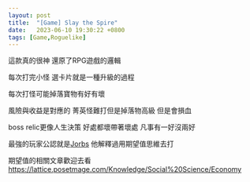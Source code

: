 ```yaml
---
layout: post
title:  "[Game] Slay the Spire"
date:   2023-06-10 19:30:22 +0800
tags: [Game,Roguelike]
---
```


這款真的很神 還原了RPG遊戲的邏輯

每次打完小怪 選卡片就是一種升級的過程

每次打怪可能掉落寶物有好有壞 

風險與收益是對應的 菁英怪難打但是掉落物高級 但是會損血

boss relic更像人生決策 好處都壞帶著壞處 凡事有一好沒兩好

最強的玩家公認就是[Jorbs](https://www.youtube.com/@Jorbs) 他解釋過用期望值思維去打

期望值的相關文章歡迎去看 https://lattice.posetmage.com/Knowledge/Social%20Science/Economy